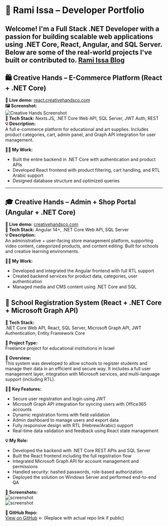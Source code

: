 # 💼 Rami Issa – Developer Portfolio

Welcome! I'm a Full Stack .NET Developer with a passion for building scalable web applications using .NET Core, React, Angular, and SQL Server. Below are some of the real-world projects I've built or contributed to.
[**Rami Issa Blog**](http://creativehandsco.com/Rami/RamiIssa.html)
---

## 🛍️ Creative Hands – E-Commerce Platform (React + .NET Core)

**🔗 Live demo:** [react.creativehandsco.com](http://react.creativehandsco.com/)  
**🖼️ Screenshot:**  
![Creative Hands Screenshot](./aaebc995-cd79-4ee1-95bd-c8a955fce71f.png)  
**🧰 Tech Stack:** Nexts.JS, .NET Core Web API, SQL Server, JWT Auth, REST  
**💡 Description:**  
A full e-commerce platform for educational and art supplies. Includes product categories, cart, admin panel, and Graph API integration for user management.

**👨‍💻 My Work:**  
- Built the entire backend in .NET Core with authentication and product APIs  
- Developed React frontend with product filtering, cart handling, and RTL Arabic support  
- Designed database structure and optimized queries

---

## 🎓 Creative Hands – Admin + Shop Portal (Angular + .NET Core)

**🔗 Live demo:** [creativehandsco.com](http://creativehandsco.com/)  
**🧰 Tech Stack:** Angular 14+, .NET Core Web API, SQL Server  
**💡 Description:**  
An administrative + user-facing store management platform, supporting video content, categorized products, and content editing. Built for schools and creative learning environments.

**👨‍💻 My Work:**  
- Developed and integrated the Angular frontend with full RTL support  
- Created backend services for product data, categories, user authentication  
- Managed media and CMS content using .NET Core and SQL

## 🏫 School Registration System (React + .NET Core + Microsoft Graph API)

**🔧 Tech Stack:**  
.NET Core Web API, React, SQL Server, Microsoft Graph API, JWT Authentication, Entity Framework Core

**📌 Project Type:**  
Freelance project for educational institutions in Israel

**🎯 Overview:**  
This system was developed to allow schools to register students and manage their data in an efficient and secure way. It includes a full user management layer, integration with Microsoft services, and multi-language support (including RTL).

**👨‍💻 Key Features:**
- Secure user registration and login using JWT
- Microsoft Graph API integration for syncing users with Office365 accounts
- Dynamic registration forms with field validation
- Admin dashboard to manage users and export data
- Fully responsive design with RTL (Hebrew/Arabic) support
- Real-time data validation and feedback using React state management

**💡 My Role:**
- Developed the backend with .NET Core REST APIs and SQL Server
- Built the React frontend including the full registration flow
- Integrated Microsoft Graph API for account management and permissions
- Handled security: hashed passwords, role-based authorization
- Deployed the solution on Windows Server and performed end-to-end QA

**📸 Screenshots:**  
![screenshot](./screenshots/school-form.png)  
![screenshot](./screenshots/admin-dashboard.png)

**🔗 GitHub Repo:**  
[View on GitHub](https://github.com/RamiIssa1974/KQMunicipality) ← (Replace with actual repo link if public)



